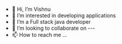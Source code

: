 - 👋 Hi, I’m Vishnu
- 👀 I’m interested in developing applications
- 🌱 I’m a Full stack java developer
- 💞️ I’m looking to collaborate on ---
- 📫 How to reach me ...

<!---
vishnujayadhar/vishnujayadhar is a ✨ special ✨ repository because its `README.md` (this file) appears on your GitHub profile.
You can click the Preview link to take a look at your changes.
--->
